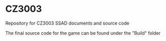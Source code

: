 # CZ3003

Repository for CZ3003 SSAD documents and source code

The final source code for the game can be found under the "Build" folder

